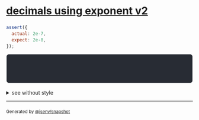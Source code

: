 # [decimals using exponent v2](../../number.test.js#L47)

```js
assert({
  actual: 2e-7,
  expect: 2e-8,
});
```

![img](throw.svg)

<details>
  <summary>see without style</summary>

```console
AssertionError: actual and expect are different

actual: 0.00_000_002
expect: 0.000_000_002
```

</details>


---

<sub>
  Generated by <a href="https://github.com/jsenv/core/tree/main/packages/independent/snapshot">@jsenv/snapshot</a>
</sub>
